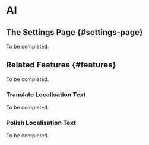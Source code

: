 # AI

## The Settings Page {#settings-page}

To be completed.

## Related Features {#features}

To be completed.

### Translate Localisation Text

To be completed.

### Polish Localisation Text

To be completed.
